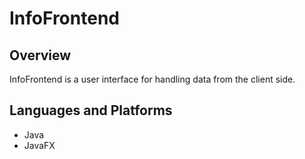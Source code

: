 # InfoFrontend

## Overview
InfoFrontend is a user interface for handling data from the client side. 

## Languages and Platforms
* Java
* JavaFX
